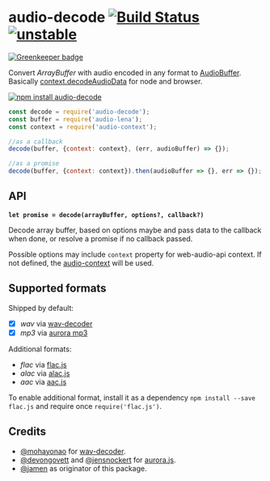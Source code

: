 # audio-decode [![Build Status](https://travis-ci.org/audiojs/audio-decode.svg?branch=master)](https://travis-ci.org/audiojs/audio-decode) [![unstable](http://badges.github.io/stability-badges/dist/unstable.svg)](http://github.com/badges/stability-badges)

[![Greenkeeper badge](https://badges.greenkeeper.io/audiojs/audio-decode.svg)](https://greenkeeper.io/)

Convert _ArrayBuffer_ with audio encoded in any format to [AudioBuffer](https://github.com/audiojs/audio-buffer). Basically [context.decodeAudioData](https://developer.mozilla.org/en-US/docs/Web/API/AudioContext/decodeAudioData) for node and browser.

[![npm install audio-decode](https://nodei.co/npm/audio-decode.png?mini=true)](https://npmjs.org/package/audio-decode/)

```js
const decode = require('audio-decode');
const buffer = require('audio-lena');
const context = require('audio-context');

//as a callback
decode(buffer, {context: context}, (err, audioBuffer) => {});

//as a promise
decode(buffer, {context: context}).then(audioBuffer => {}, err => {});
```

## API

**`let promise = decode(arrayBuffer, options?, callback?)`**

Decode array buffer, based on options maybe and pass data to the callback when done, or resolve a promise if no callback passed.

Possible options may include `context` property for web-audio-api context. If not defined, the [audio-context](https://npmjs.org/package/audio-context) will be used.

## Supported formats

Shipped by default:

* [x] _wav_ via [wav-decoder](https://github.com/mohayonao/wav-decoder)
* [x] _mp3_ via [aurora mp3](https://github.com/audiocogs/mp3.js)

Additional formats:

* _flac_ via [flac.js](https://github.com/audiocogs/flac.js)
* _alac_ via [alac.js](https://github.com/audiocogs/alac.js)
* _aac_ via [aac.js](https://github.com/audiocogs/aac.js)

To enable additional format, install it as a dependency `npm install --save flac.js` and require once `require('flac.js')`.


## Credits

* [@mohayonao](https://github.com/mohayonao/) for [wav-decoder](https://github.com/mohayonao/wav-decoder).
* [@devongovett](https://github.com/devongovett) and [@jensnockert](https://github.com/jensnockert) for [aurora.js](https://github.com/audiocogs/aurora.js).
* [@jamen](https://github.com/jamen) as originator of this package.

